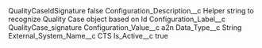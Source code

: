 <?xml version="1.0" encoding="UTF-8"?>
<CustomMetadata xmlns="http://soap.sforce.com/2006/04/metadata" xmlns:xsi="http://www.w3.org/2001/XMLSchema-instance" xmlns:xsd="http://www.w3.org/2001/XMLSchema">
    <label>QualityCaseIdSignature</label>
    <protected>false</protected>
    <values>
        <field>Configuration_Description__c</field>
        <value xsi:type="xsd:string">Helper string to recognize Quality Case object based on Id</value>
    </values>
    <values>
        <field>Configuration_Label__c</field>
        <value xsi:type="xsd:string">QualityCase_signature</value>
    </values>
    <values>
        <field>Configuration_Value__c</field>
        <value xsi:type="xsd:string">a2n</value>
    </values>
    <values>
        <field>Data_Type__c</field>
        <value xsi:type="xsd:string">String</value>
    </values>
    <values>
        <field>External_System_Name__c</field>
        <value xsi:type="xsd:string">CTS</value>
    </values>
    <values>
        <field>Is_Active__c</field>
        <value xsi:type="xsd:boolean">true</value>
    </values>
</CustomMetadata>
